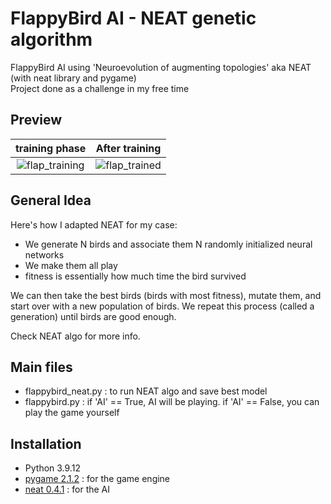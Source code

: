 # FlappyBird AI - NEAT genetic algorithm 
FlappyBird AI using 'Neuroevolution of augmenting topologies' aka NEAT (with neat library and pygame) <br/> 
Project done as a challenge in my free time <br/> 


## Preview 
**training phase**             |  **After training**
:-------------------------:|:-------------------------:
![flap_training](https://user-images.githubusercontent.com/62900180/188199607-8eb74cd4-dc56-4ad5-988e-9757f5c2bc22.gif)| ![flap_trained](https://user-images.githubusercontent.com/62900180/188218028-7f185322-de87-4fb6-a018-be91f73529ac.gif)


## General Idea 

Here's how I adapted NEAT for my case:

- We generate N birds and associate them N randomly initialized neural networks 
- We make them all play 
- fitness is essentially how much time the bird survived

We can then take the best birds (birds with most fitness), mutate them, and start over with a new population of birds.
We repeat this process (called a generation) until birds are good enough.

Check NEAT algo for more info.



## Main files
- flappybird_neat.py : to run NEAT algo and save best model 
- flappybird.py : if 'AI' == True, AI will be playing. if 'AI' == False, you can play the game yourself 

## Installation 
- Python 3.9.12
- [pygame 2.1.2](https://www.pygame.org/news) : for the game engine 
- [neat 0.4.1](https://neat-python.readthedocs.io/en/latest/installation.html) : for the AI 
